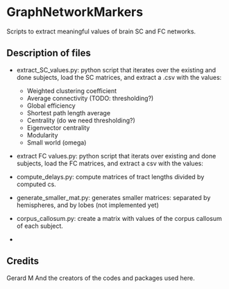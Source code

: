 # GraphNetworkMarkers
Scripts to extract meaningful values of brain SC and FC networks.

## Description of files

* extract_SC_values.py: python script that iterates over the existing and done subjects, load the SC matrices, and extract a .csv with the values:
  * Weighted clustering coefficient
  * Average connectivity (TODO: thresholding?)
  * Global efficiency
  * Shortest path length average
  * Centrality (do we need thresholding?)
  * Eigenvector centrality
  * Modularity
  * Small world (omega)

* extract FC values.py: python script that iterats over existing and done subjects, load the FC matrices, and extract a csv with the values:

* compute_delays.py: compute matrices of tract lengths divided by computed cs.
* generate_smaller_mat.py: generates smaller matrices: separated by hemispheres, and by lobes (not implemented yet)
* corpus_callosum.py: create a matrix with values of the corpus callosum of each subject.
* 

## Credits
Gerard M
And the creators of the codes and packages used here.
